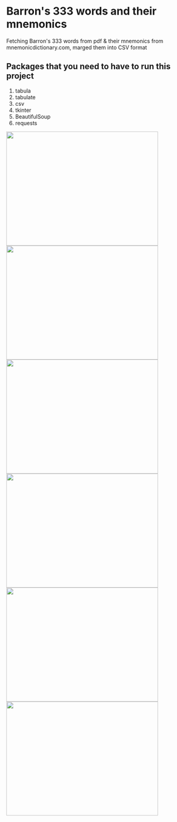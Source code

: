 # Barron's 333 words and their mnemonics
Fetching Barron's 333 words from pdf &amp; their mnemonics from mnemonicdictionary.com, marged them into CSV format

## Packages that you need to have to run this project
   1. tabula
   2. tabulate
   3. csv
   4. tkinter
   5. BeautifulSoup
   6. requests


<p>
<a href="url"><img src="https://user-images.githubusercontent.com/38793982/67941745-88648780-fc00-11e9-914f-c8d7708a8d19.PNG" align="left" height="300" width="400" ></a> <a href="url"><img src="https://user-images.githubusercontent.com/38793982/67941949-e42f1080-fc00-11e9-8dec-faaded79d84e.PNG" align="left" height="300" width="400" ></a>
 </p>

<p>
<a href="url"><img src="https://user-images.githubusercontent.com/38793982/67941975-f90ba400-fc00-11e9-8018-bd8b48b2350b.PNG" align="left" height="300" width="400" ></a> <a href="url"><img src="https://user-images.githubusercontent.com/38793982/67942013-0c1e7400-fc01-11e9-9e5e-c3c9f5f6fb38.PNG" align="left" height="300" width="400" ></a>
 </p>
 
 <p>
<a href="url"><img src="https://user-images.githubusercontent.com/38793982/67942101-49830180-fc01-11e9-9c07-0ffbb0b2c23a.PNG" align="left" height="300" width="400" ></a> <a href="url"><img src="https://user-images.githubusercontent.com/38793982/67942125-569ff080-fc01-11e9-8d4d-6068b14fdadd.PNG" align="left" height="300" width="400" ></a>
 </p>
